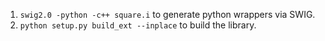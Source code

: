 1. `swig2.0 -python -c++ square.i` to generate python wrappers via SWIG.
2. `python setup.py build_ext --inplace` to build the library.